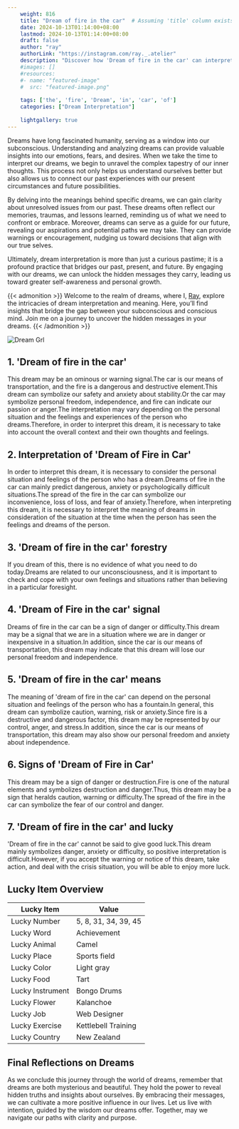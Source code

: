 ```yaml
---
    weight: 816
    title: "Dream of fire in the car"  # Assuming 'title' column exists
    date: 2024-10-13T01:14:00+08:00
    lastmod: 2024-10-13T01:14:00+08:00
    draft: false
    author: "ray"
    authorLink: "https://instagram.com/ray._.atelier"
    description: "Discover how 'Dream of fire in the car' can interpret your future and uncover its significant meanings in your life."
    #images: []
    #resources:
    #- name: "featured-image"
    #  src: "featured-image.png"
    
    tags: ['the', 'fire', 'Dream', 'in', 'car', 'of']
    categories: ["Dream Interpretation"]
    
    lightgallery: true
---
```

    
Dreams have long fascinated humanity, serving as a window into our subconscious. Understanding and analyzing dreams can provide valuable insights into our emotions, fears, and desires. When we take the time to interpret our dreams, we begin to unravel the complex tapestry of our inner thoughts. This process not only helps us understand ourselves better but also allows us to connect our past experiences with our present circumstances and future possibilities.

By delving into the meanings behind specific dreams, we can gain clarity about unresolved issues from our past. These dreams often reflect our memories, traumas, and lessons learned, reminding us of what we need to confront or embrace. Moreover, dreams can serve as a guide for our future, revealing our aspirations and potential paths we may take. They can provide warnings or encouragement, nudging us toward decisions that align with our true selves.

Ultimately, dream interpretation is more than just a curious pastime; it is a profound practice that bridges our past, present, and future. By engaging with our dreams, we can unlock the hidden messages they carry, leading us toward greater self-awareness and personal growth.

{{< admonition >}}
Welcome to the realm of dreams, where I, [Ray](https://instagram.com/ray._.atelier), explore the intricacies of dream interpretation and meaning. Here, you’ll find insights that bridge the gap between your subconscious and conscious mind. Join me on a journey to uncover the hidden messages in your dreams.
{{< /admonition >}}

![Dream Grl](https://cdn.pixabay.com/photo/2017/11/02/03/35/gothic-2910057_1280.jpg "Dream Grl")

## 1. 'Dream of fire in the car'
This dream may be an ominous or warning signal.The car is our means of transportation, and the fire is a dangerous and destructive element.This dream can symbolize our safety and anxiety about stability.Or the car may symbolize personal freedom, independence, and fire can indicate our passion or anger.The interpretation may vary depending on the personal situation and the feelings and experiences of the person who dreams.Therefore, in order to interpret this dream, it is necessary to take into account the overall context and their own thoughts and feelings.

## 2. Interpretation of 'Dream of Fire in Car'
In order to interpret this dream, it is necessary to consider the personal situation and feelings of the person who has a dream.Dreams of fire in the car can mainly predict dangerous, anxiety or psychologically difficult situations.The spread of the fire in the car can symbolize our inconvenience, loss of loss, and fear of anxiety.Therefore, when interpreting this dream, it is necessary to interpret the meaning of dreams in consideration of the situation at the time when the person has seen the feelings and dreams of the person.

## 3. 'Dream of fire in the car' forestry
If you dream of this, there is no evidence of what you need to do today.Dreams are related to our unconsciousness, and it is important to check and cope with your own feelings and situations rather than believing in a particular foresight.

## 4. 'Dream of Fire in the car' signal
Dreams of fire in the car can be a sign of danger or difficulty.This dream may be a signal that we are in a situation where we are in danger or inexpensive in a situation.In addition, since the car is our means of transportation, this dream may indicate that this dream will lose our personal freedom and independence.

## 5. 'Dream of fire in the car' means
The meaning of 'dream of fire in the car' can depend on the personal situation and feelings of the person who has a fountain.In general, this dream can symbolize caution, warning, risk or anxiety.Since fire is a destructive and dangerous factor, this dream may be represented by our control, anger, and stress.In addition, since the car is our means of transportation, this dream may also show our personal freedom and anxiety about independence.

## 6. Signs of 'Dream of Fire in Car'
This dream may be a sign of danger or destruction.Fire is one of the natural elements and symbolizes destruction and danger.Thus, this dream may be a sign that heralds caution, warning or difficulty.The spread of the fire in the car can symbolize the fear of our control and danger.

## 7. 'Dream of fire in the car' and lucky
'Dream of fire in the car' cannot be said to give good luck.This dream mainly symbolizes danger, anxiety or difficulty, so positive interpretation is difficult.However, if you accept the warning or notice of this dream, take action, and deal with the crisis situation, you will be able to enjoy more luck.

## Lucky Item Overview
| Lucky Item          | Value              |
|---------------|--------------------|
| Lucky Number        | 5, 8, 31, 34, 39, 45  |
| Lucky Word          | Achievement |
| Lucky Animal        | Camel |
| Lucky Place         | Sports field     |
| Lucky Color         | Light gray     |
| Lucky Food          | Tart      |
| Lucky Instrument    | Bongo Drums |
| Lucky Flower        | Kalanchoe    |
| Lucky Job           | Web Designer       |
| Lucky Exercise      | Kettlebell Training  |
| Lucky Country       | New Zealand    |


##  Final Reflections on Dreams

As we conclude this journey through the world of dreams, remember that dreams are both mysterious and beautiful. They hold the power to reveal hidden truths and insights about ourselves. By embracing their messages, we can cultivate a more positive influence in our lives. Let us live with intention, guided by the wisdom our dreams offer. Together, may we navigate our paths with clarity and purpose.
